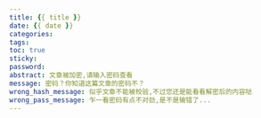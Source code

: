 ```yaml
---
title: {{ title }}
date: {{ date }}
categories:
tags:
toc: true
sticky:
password:
abstract: 文章被加密,请输入密码查看
message: 密码？你知道这篇文章的密码不？
wrong_hash_message: 似乎文章不能被校验,不过您还是能看看解密后的内容哒
wrong_pass_message: 乍一看密码有点不对劲,是不是输错了...
---
```




